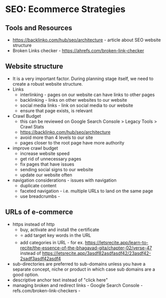 # SEO: Ecommerce Strategies

## Tools and Resources
- https://backlinko.com/hub/seo/architecture - article about SEO website structure 
- Broken Links checker - https://ahrefs.com/broken-link-checker


## Website structure
- It is a very important factor.  During planning stage itself, we need to create a robust website structure.
- Links
    - interlinking - pages on our website can have links to other pages
    - backlinking - links on other websites to our website
    - social media links - link on social media to our website
    - ensure that page exists, is relevant 
- Crawl Budget
    - this can be reviewed on Google Search Console > Legacy Tools > Crawl Stats
    - https://backlinko.com/hub/seo/architecture
    - avoid more than 4 levels to our site
    - pages closer to the root page have more authority
- improve crawl budget
    - increase website speed
    - get rid of unnecessary pages
    - fix pages that have issues
    - sending social signs to our website
    - update our website often
- navigation considerations - issues with navigation
    - duplicate content
    - faceted navigation - i.e. multiple URLs to land on the same page
    - use breadcrumbs - 

## URLs of e-commerce
- https instead of http
    - buy, activate and install the certificate
    - ⭐️ add target key words in the URL 
    - add categories in URL - for ex. https://letsrecite.app/learn-to-recite/the-essence-of-the-bhagavad-gita/chapter-02/verse-47 instead of https://letsrecite.app/3asdf82asdfasdf42/23asdf42-2sadf3asdf42asdf4
- sub-directories are preferred to sub-domains unless you have a separate concept, niche or product in which case sub domains are a good option.
- descriptive anchor text instead of "click here" 
- managing broken and redirect links - Google Search Console -  
refs.com/broken-link-checkers - 